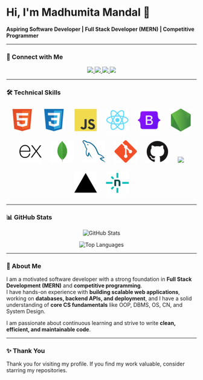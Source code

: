 # Hi, I'm Madhumita Mandal 👋  

**Aspiring Software Developer | Full Stack Developer (MERN) | Competitive Programmer**

---

### 💼 Connect with Me  

<p align="center">
  <a href="https://www.linkedin.com/in/madhumita-mandal-2b2169346/">
    <img src="https://img.shields.io/badge/LinkedIn-0077B5?style=for-the-badge&logo=linkedin&logoColor=white" />
  </a>
  <a href="https://www.geeksforgeeks.org/user/madhumitam0ca8/">
    <img src="https://img.shields.io/badge/GeeksforGeeks-2F8D46?style=for-the-badge&logo=geeksforgeeks&logoColor=white" />
  </a>
  <a href="https://leetcode.com/u/madhuuuuuuu/">
    <img src="https://img.shields.io/badge/LeetCode-F89F1B?style=for-the-badge&logo=leetcode&logoColor=black" />
  </a>
  <a href="https://github.com/madhumitaaa">
    <img src="https://img.shields.io/badge/GitHub-181717?style=for-the-badge&logo=github&logoColor=white" />
  </a>
</p>

---


### 🛠️ Technical Skills  

<p align="center">
  <!-- Frontend -->
  <img src="https://raw.githubusercontent.com/devicons/devicon/master/icons/html5/html5-original.svg" height="60" style="margin:10px;" />
  <img src="https://raw.githubusercontent.com/devicons/devicon/master/icons/css3/css3-original.svg" height="60" style="margin:10px;" />
  <img src="https://raw.githubusercontent.com/devicons/devicon/master/icons/javascript/javascript-original.svg" height="60" style="margin:10px;" />
  <img src="https://raw.githubusercontent.com/devicons/devicon/master/icons/react/react-original.svg" height="60" style="margin:10px;" />
  <img src="https://raw.githubusercontent.com/devicons/devicon/master/icons/bootstrap/bootstrap-original.svg" height="60" style="margin:10px;" />

  <!-- Backend -->
  <img src="https://raw.githubusercontent.com/devicons/devicon/master/icons/nodejs/nodejs-original.svg" height="60" style="margin:10px;" />
  <img src="https://raw.githubusercontent.com/devicons/devicon/master/icons/express/express-original.svg" height="60" style="margin:10px;" />

  <!-- Database -->
  <img src="https://raw.githubusercontent.com/devicons/devicon/master/icons/mongodb/mongodb-original.svg" height="60" style="margin:10px;" />
  <img src="https://raw.githubusercontent.com/devicons/devicon/master/icons/mysql/mysql-original.svg" height="60" style="margin:10px;" />

  <!-- Tools & Deployment -->
  <img src="https://raw.githubusercontent.com/devicons/devicon/master/icons/git/git-original.svg" height="60" style="margin:10px;" />
  <img src="https://raw.githubusercontent.com/devicons/devicon/master/icons/github/github-original.svg" height="60" style="margin:10px;" />
  <img src="https://www.vectorlogo.zone/logos/getpostman/getpostman-icon.svg" height="60" style="margin:10px;" />
  <img src="https://raw.githubusercontent.com/devicons/devicon/master/icons/vercel/vercel-original.svg" height="60" style="margin:10px;" />
  <img src="https://raw.githubusercontent.com/devicons/devicon/master/icons/netlify/netlify-original.svg" height="60" style="margin:10px;" />
</p>

---

### 📊 GitHub Stats  

<p align="center">
  <img src="https://github-readme-stats.vercel.app/api?username=madhumitaaa&show_icons=true&theme=transparent&hide_border=false&border_radius=15" height="165" alt="GitHub Stats" />
</p>

<p align="center">
  <img src="https://github-readme-stats.vercel.app/api/top-langs/?username=madhumitaaa&layout=compact&theme=transparent&hide_border=false&border_radius=15" height="165" alt="Top Languages" />
</p>

---

### 📌 About Me  

I am a motivated software developer with a strong foundation in **Full Stack Development (MERN)** and **competitive programming**.  
I have hands-on experience with **building scalable web applications**, working on **databases, backend APIs, and deployment**, and I have a solid understanding of **core CS fundamentals** like OOP, DBMS, OS, CN, and System Design.  

I am passionate about continuous learning and strive to write **clean, efficient, and maintainable code**.  

---

### ✨ Thank You  

Thank you for visiting my profile. If you find my work valuable, consider starring my repositories.
